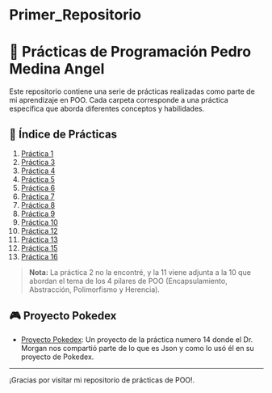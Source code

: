 # Primer_Repositorio
# 🧪 Prácticas de Programación Pedro Medina Angel

Este repositorio contiene una serie de prácticas realizadas como parte de mi aprendizaje en POO. Cada carpeta corresponde a una práctica específica que aborda diferentes conceptos y habilidades.

## 📂 Índice de Prácticas

1. [Práctica 1](./Práctica1(Figura)/)
2. [Práctica 3](./Práctica3(FigurasUnificadas)/)
3. [Práctica 4](./Práctica4(Encapsulamiento)/)
4. [Práctica 5](./Práctica5(Numpy)/)
5. [Práctica 6](./Práctica6(Abstracción)/)
6. [Práctica 7](./Práctica7(Herencia)/)
7. [Práctica 8](./Práctica8(Polimorfismo)/)
8. [Práctica 9](./Práctica9(EnumAndFinal)/)
9. [Práctica 10](./Práctica10(ATM,4Pilares)/)
10. [Práctica 12](./Práctica12(Try)/)
11. [Práctica 13](./Práctica13(Arreglos,Conjuntos,Diccionarios,ListasAndTuplas)/)
12. [Práctica 15](./Práctica15(Flask,IPEspecificas)/)
13. [Práctica 16](./Práctica16(HilosAndHilos2)/)

> **Nota:** La práctica 2 no la encontré, y la 11 viene adjunta a la 10 que abordan el tema de los 4 pilares de POO (Encapsulamiento, Abstracción, Polimorfismo y Herencia).

## 🎮 Proyecto Pokedex

- [Proyecto Pokedex](./Proyecto_Pokedex/): Un proyecto de la práctica numero 14 donde el Dr. Morgan nos compartió parte de lo que es Json y como lo usó él en su proyecto de Pokedex.

---

¡Gracias por visitar mi repositorio de prácticas de POO!.
